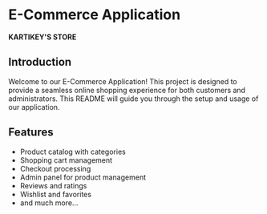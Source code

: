 # E-Commerce Application

**KARTIKEY'S STORE**


## Introduction

Welcome to our E-Commerce Application! This project is designed to provide a seamless online shopping experience for both customers and administrators. This README will guide you through the setup and usage of our application.

## Features

- Product catalog with categories
- Shopping cart management
- Checkout processing
- Admin panel for product management
- Reviews and ratings
- Wishlist and favorites
- and much more...



